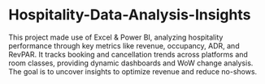 # Hospitality-Data-Analysis-Insights
This project made use of Excel &amp; Power BI, analyzing hospitality performance through key metrics like revenue, occupancy, ADR, and RevPAR. It tracks booking and cancellation trends across platforms and room classes, providing dynamic dashboards and WoW change analysis. The goal is to uncover insights to optimize revenue and reduce no-shows.
